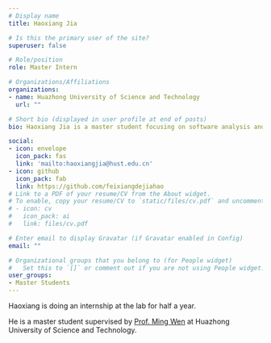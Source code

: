 ```yaml
---
# Display name
title: Haoxiang Jia

# Is this the primary user of the site?
superuser: false

# Role/position
role: Master Intern

# Organizations/Affiliations
organizations:
- name: Huazhong University of Science and Technology
  url: ""

# Short bio (displayed in user profile at end of posts)
bio: Haoxiang Jia is a master student focusing on software analysis and testing.

social:
- icon: envelope
  icon_pack: fas
  link: 'mailto:haoxiangjia@hust.edu.cn'
- icon: github
  icon_pack: fab
  link: https://github.com/feixiangdejiahao
# Link to a PDF of your resume/CV from the About widget.
# To enable, copy your resume/CV to `static/files/cv.pdf` and uncomment the lines below.
# - icon: cv
#   icon_pack: ai
#   link: files/cv.pdf

# Enter email to display Gravatar (if Gravatar enabled in Config)
email: ""

# Organizational groups that you belong to (for People widget)
#   Set this to `[]` or comment out if you are not using People widget.
user_groups:
- Master Students
---
```

Haoxiang is doing an internship at the lab for half a year.

He is a master student supervised by [Prof. Ming Wen](https://mingwen-cs.github.io/) at Huazhong University of Science and Technology. 

